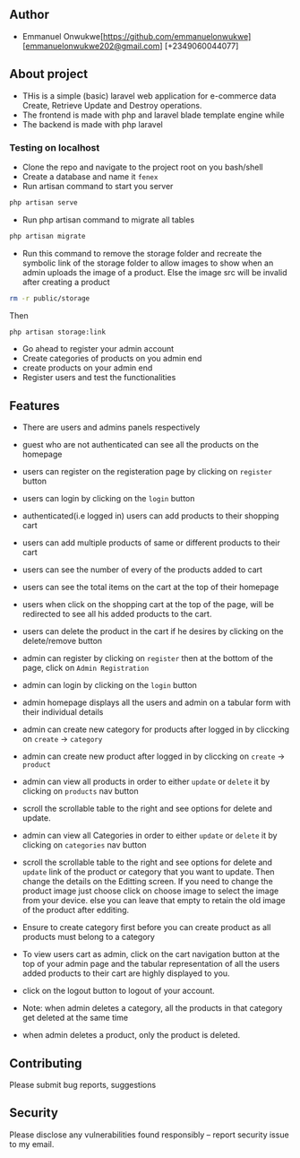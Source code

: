 
## Author
- Emmanuel Onwukwe[https://github.com/emmanuelonwukwe] [emmanuelonwukwe202@gmail.com] [+2349060044077]

## About project
-   THis is a simple (basic) laravel web application for e-commerce data Create, Retrieve Update and Destroy operations.
-   The frontend is made with php and laravel blade template engine while 
-   The backend is made with php laravel

### Testing on localhost
- Clone the repo and navigate to the project root on you bash/shell
- Create a database and name it `fenex`
- Run artisan command to start you server
```sh
php artisan serve
```

- Run php artisan command to migrate all tables
```sh
php artisan migrate
```

- Run this command to remove the storage folder and recreate the symbolic link of the storage folder to allow images to show when an admin uploads the image of a product. Else the image src will be invalid after creating a product

```sh
rm -r public/storage
```
Then

```sh
php artisan storage:link
```
- Go ahead to register your admin account 
- Create categories of products on you admin end
- create products on your admin end 
- Register users and test the functionalities

## Features
- There are users and admins panels respectively 
- guest who are not authenticated can see all the products on the homepage
- users can register on the registeration page by clicking on `register` button
- users can login by clicking on the `login` button
- authenticated(i.e logged in) users can add products to their shopping cart 
- users can add multiple products of same or different products to their cart
- users can see the number of every of the products added to cart
- users can see the total items on the cart at the top of their homepage
- users when click on the shopping cart at the top of the page, will be redirected to see all his added products to
  the cart.
- users can delete the product in the cart if he desires by clicking on the delete/remove button

- admin can register by clicking on `register` then at the bottom of the page, click on `Admin Registration`
- admin can login by clicking on the `login` button
- admin homepage displays all the users and admin on a tabular form with their individual details
- admin can create new category for products after logged in by cliccking on `create` -> `category`
- admin can create new product after logged in by cliccking on `create` -> `product`
- admin can view all products in order to either `update` or `delete` it by clicking on `products` nav button
- scroll the scrollable table to the right and see options for delete and update.
- admin can view all Categories in order to either `update` or `delete` it by clicking on `categories` nav button
- scroll the scrollable table to the right and see options for delete and `update` link of the product or category 
that you want to update. Then change the details on the Editting screen. If you need to change the product image
 just choose click on choose image to select the image from your device. else you can leave that empty to retain the old image of the product after edditing.
 - Ensure to create category first before you can create product as all products must belong to a category
 - To view users cart as admin, click on the cart navigation button at the top of your admin page and the 
 tabular representation of all the users added products to their cart are highly displayed to you.
 - click on the logout button to logout of your account.
- Note: when admin deletes a category, all the products in that category get deleted at the same time
- when admin deletes a product, only the product is deleted.

## Contributing
Please submit bug reports, suggestions

## Security
Please disclose any vulnerabilities found responsibly – report security issue to my email.

